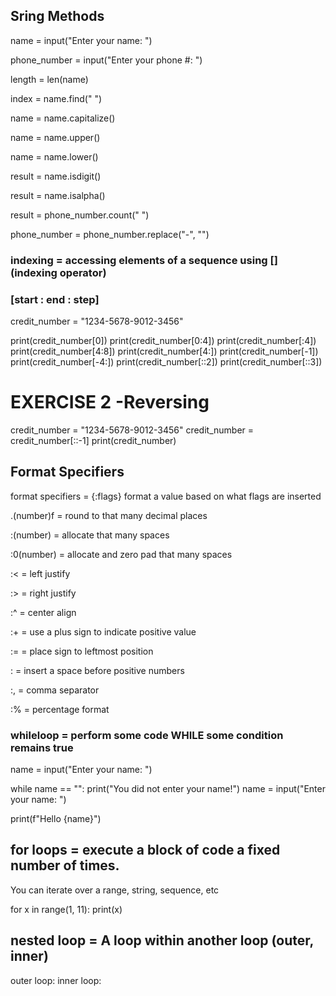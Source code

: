 ## Sring Methods

name = input("Enter your name: ")

phone_number = input("Enter your phone #: ")

length = len(name)

index = name.find(" ")

name = name.capitalize()

name = name.upper()

name = name.lower()

result = name.isdigit()

result = name.isalpha()

result = phone_number.count(" ")

phone_number = phone_number.replace("-", "")

### indexing = accessing elements of a sequence using [] (indexing operator)

### [start : end : step]

credit_number = "1234-5678-9012-3456"

print(credit_number[0])
print(credit_number[0:4])
print(credit_number[:4])
print(credit_number[4:8])
print(credit_number[4:])
print(credit_number[-1])
print(credit_number[-4:])
print(credit_number[::2])
print(credit_number[::3])

# EXERCISE 2 -Reversing

credit_number = "1234-5678-9012-3456"
credit_number = credit_number[::-1]
print(credit_number)

## Format Specifiers

format specifiers = {:flags} format a value based on what flags are inserted

.(number)f = round to that many decimal places

:(number) = allocate that many spaces

:0(number) = allocate and zero pad that many spaces

:< = left justify

:> = right justify

:^ = center align

:+ = use a plus sign to indicate positive value

:= = place sign to leftmost position

: = insert a space before positive numbers

:, = comma separator

:% = percentage format

### whileloop = perform some code WHILE some condition remains true

name = input("Enter your name: ")

while name == "":
print("You did not enter your name!")
name = input("Enter your name: ")

print(f"Hello {name}")

## for loops = execute a block of code a fixed number of times.

You can iterate over a range, string, sequence, etc


for x in range(1, 11):
    print(x)


## nested loop = A loop within another loop (outer, inner)

outer loop:
    inner loop: